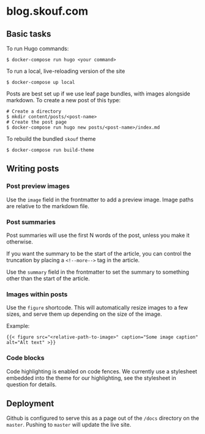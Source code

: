 # blog.skouf.com

## Basic tasks

To run Hugo commands:

```
$ docker-compose run hugo <your command>
```

To run a local, live-reloading version of the site

```
$ docker-compose up local
```

Posts are best set up if we use leaf page bundles, with images alongside markdown.
To create a new post of this type:

```
# Create a directory
$ mkdir content/posts/<post-name>
# Create the post page
$ docker-compose run hugo new posts/<post-name>/index.md
```

To rebuild the bundled `skouf` theme

```
$ docker-compose run build-theme
```

## Writing posts

### Post preview images

Use the `image` field in the frontmatter to add a preview image.
Image paths are relative to the markdown file.

### Post summaries

Post summaries will use the first N words of the post, unless you make it otherwise.

If you want the summary to be the start of the article, you can control the truncation by placing a `<!--more-->` tag in the article.

Use the `summary` field in the frontmatter to set the summary to something other than the start of the article.

### Images within posts

Use the `figure` shortcode.
This will automatically resize images to a few sizes, and serve them up depending on the size of the image.

Example:

```
{{< figure src="<relative-path-to-image>" caption="Some image caption" alt="Alt text" >}}
```

### Code blocks

Code highlighting is enabled on code fences.
We currently use a stylesheet embedded into the theme for our highlighting, see the stylesheet in question for details.

## Deployment

Github is configured to serve this as a page out of the `/docs` directory on the `master`.
Pushing to `master` will update the live site.
